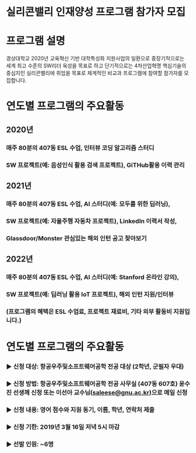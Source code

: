 ---
---

# 실리콘밸리 인재양성 프로그램 참가자 모집


# 프로그램 설명
경상대학교 2020년 교육혁신 기반 대학특성화 지원사업의 일환으로 중장기적으로는 세계 최고 수준의 SW리더 육성을 목표로 하고 단기적으로는 4차산업혁명 핵심기술의 중심지인 실리콘밸리에 취업을 목표로 체계적인 비교과 프로그램에 참여할 참가자를 모집합니다.

# 연도별 프로그램의 주요활동
## 2020년
### 매주 80분의 407동 ESL 수업, 인터뷰 코딩 알고리즘 스터디
### SW 프로젝트(예: 음성인식 활용 검색 프로젝트), GiTHub활용 이력 관리
## 2021년
### 매주 80분의 407동 ESL 수업, AI 스터디(예: 모두를 위한 딥러닝),
### SW 프로젝트(예: 자율주행 자동차 프로젝트), LinkedIn 이력서 작성,
### Glassdoor/Monster 관심있는 해외 인턴 공고 찾아보기

## 2022년
### 매주 80분의 407동 ESL 수업, AI 스터디(예: Stanford 온라인 강의),
### SW 프로젝트(예: 딥러닝 활용 IoT 프로젝트), 해외 인턴 지원/인터뷰

### (프로그램의 혜택은 ESL 수업료, 프로젝트 재료비, 기타 외부 활동비 지원입니다.)

# 연도별 프로그램의 주요활동
### ▶ 신청 대상: 항공우주및소프트웨어공학 전공 대상 (2학년, 군필자 우대)
### ▶ 신청 방법: 항공우주및소프트웨어공학 전공 사무실 (407동 607호) 윤수진 선생께 신청 또는 이선아 교수님(saleese@gnu.ac.kr)으로 메일 신청
### ▶ 신청 내용: 영어 점수와 지원 동기, 이름, 학년, 연락처 제출
### ▶ 신청 기한: 2019년 3월 16일 저녁 5시 마감
### ▶ 선발 인원: ~6명
